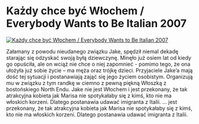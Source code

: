 Każdy chce być Włochem / Everybody Wants to Be Italian 2007 
=============
[![Każdy chce być Włochem / Everybody Wants to Be Italian 2007 ](http://vidos.pl/images/player.gif)](http://vidos.pl/kazdy-chce-byc-wlochem-everybody-wants-to-be-italian-2007)

 Załamany z powodu nieudanego związku Jake, spędził niemal dekadę starając się odzyskać swoją byłą dziewczynę. Minęło już osiem lat od kiedy go opuściła, ale on wciąż nie chce o niej zapomnieć - pomimo tego, że ona ułożyła już sobie życie – ma męża oraz trójkę dzieci. Przyjaciele Jake’a mają dość tej sytuacji i postanawiają zająć się jego życiem osobistym. Organizują mu w związku z tym randkę w ciemno z pewną piękną Włoszką z bostońskiego North Endu. Jake nie jest Włochem i jest przekonany, że tak atrakcyjna kobieta jak Marisa nie spotykałaby się z kimś, kto nie ma włoskich korzeni. Dlatego postanawia udawać imigranta z Italii.  ... jest przekonany, że tak atrakcyjna kobieta jak Marisa nie spotykałaby się z kimś, kto nie ma włoskich korzeni. Dlatego postanawia udawać imigranta z Italii.
